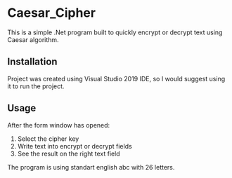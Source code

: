 # Caesar_Cipher

This is a simple .Net program built to quickly encrypt or decrypt text using Caesar algorithm.

## Installation 

Project was created using Visual Studio 2019 IDE, so I would suggest using it to run the project.

## Usage

After the form window has opened:
1. Select the cipher key
2. Write text into encrypt or decrypt fields
3. See the result on the right text field

The program is using standart english abc with 26 letters. 
